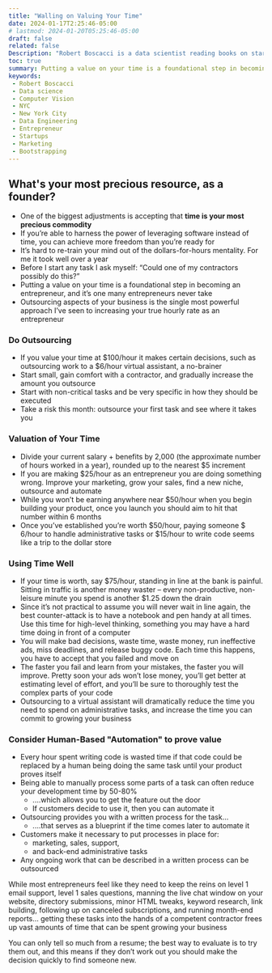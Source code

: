 ```yaml
---
title: "Walling on Valuing Your Time"
date: 2024-01-17T2:25:46-05:00
# lastmod: 2024-01-20T05:25:46-05:00
draft: false
related: false
Description: "Robert Boscacci is a data scientist reading books on startups and micro-saas" # Keep to 150-160 chars
toc: true
summary: Putting a value on your time is a foundational step in becoming an entrepreneur
keywords:
 - Robert Boscacci
 - Data science
 - Computer Vision
 - NYC
 - New York City
 - Data Engineering
 - Entrepreneur
 - Startups
 - Marketing
 - Bootstrapping
---
```


## What's your most precious resource, as a founder?

* One of the biggest adjustments is accepting that __time is your most precious commodity__
* If you’re able to harness the power of leveraging software instead of time, you can achieve more freedom than you’re ready for
* It’s hard to re-train your mind out of the dollars-for-hours mentality. For me it took well over a year
* Before I start any task I ask myself: “Could one of my contractors possibly do this?”
* Putting a value on your time is a foundational step in becoming an entrepreneur, and it’s one many entrepreneurs never take
* Outsourcing aspects of your business is the single most powerful approach I’ve seen to increasing your true hourly rate as an entrepreneur

### Do Outsourcing

* If you value your time at $100/hour it makes certain decisions, such as outsourcing work to a $6/hour virtual assistant, a no-brainer
* Start small, gain comfort with a contractor, and gradually increase the amount you outsource
* Start with non-critical tasks and be very specific in how they should be executed
* Take a risk this month: outsource your first task and see where it takes you

### Valuation of Your Time

* Divide your current salary + benefits by 2,000 (the approximate number of hours worked in a year), rounded up to the nearest $5 increment
* If you are making $25/hour as an entrepreneur you are doing something wrong. Improve your marketing, grow your sales, find a new niche, outsource and automate
* While you won’t be earning anywhere near $50/hour when you begin building your product, once you launch you should aim to hit that number within 6 months
* Once you’ve established you’re worth $50/hour, paying someone $ 6/hour to handle administrative tasks or $15/hour to write code seems like a trip to the dollar store

### Using Time Well

* If your time is worth, say $75/hour, standing in line at the bank is painful. Sitting in traffic is another money waster – every non-productive, non-leisure minute you spend is another $1.25 down the drain
* Since it’s not practical to assume you will never wait in line again, the best counter-attack is to have a notebook and pen handy at all times. Use this time for high-level thinking, something you may have a hard time doing in front of a computer
* You will make bad decisions, waste time, waste money, run ineffective ads, miss deadlines, and release buggy code. Each time this happens, you have to accept that you failed and move on
* The faster you fail and learn from your mistakes, the faster you will improve. Pretty soon your ads won’t lose money, you’ll get better at estimating level of effort, and you’ll be sure to thoroughly test the complex parts of your code
* Outsourcing to a virtual assistant will dramatically reduce the time you need to spend on administrative tasks, and increase the time you can commit to growing your business

### Consider Human-Based "Automation" to prove value

* Every hour spent writing code is wasted time if that code could be replaced by a human being doing the same task until your product proves itself
* Being able to manually process some parts of a task can often reduce your development time by 50-80%
  * ....which allows you to get the feature out the door
  * If customers decide to use it, then you can automate it
* Outsourcing provides you with a written process for the task...
  * ....that serves as a blueprint if the time comes later to automate it
* Customers make it necessary to put processes in place for:
  * marketing, sales, support,
  * and back-end administrative tasks
* Any ongoing work that can be described in a written process can be outsourced

While most entrepreneurs feel like they need to keep the reins on level 1 email support, level 1 sales questions, manning the live chat window on your website, directory submissions, minor HTML tweaks, keyword research, link building, following up on canceled subscriptions, and running month-end reports… getting these tasks into the hands of a competent contractor frees up vast amounts of time that can be spent growing your business

You can only tell so much from a resume; the best way to evaluate is to try them out, and this means if they don’t work out you should make the decision quickly to find someone new.
